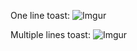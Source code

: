 One line toast:
![Imgur](https://i.imgur.com/v5DU5rI.png)

Multiple lines toast:
![Imgur](https://i.imgur.com/5N5xhAN.png)
